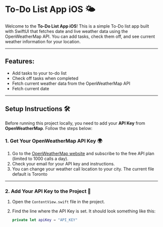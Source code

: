 # To-Do List App iOS 🌤

Welcome to the **To-Do List App iOS**! This is a simple To-Do list app built with SwiftUI that fetches date and live weather data using the OpenWeatherMap API. You can add tasks, check them off, and see current weather information for your location.

---

## Features: 
- Add tasks to your to-do list 
- Check off tasks when completed
- Fetch current weather data from the OpenWeatherMap API
- Fetch current date 

---

## Setup Instructions 🛠️

Before running this project locally, you need to add your **API Key** from **OpenWeatherMap**. Follow the steps below:

### 1. Get Your OpenWeatherMap API Key 🌍

1. Go to the [OpenWeatherMap website](https://openweathermap.org/api) and subscribe to the free API plan (limited to 1000 calls a day).
2. Check your email for your API key and instructions.
3. You can change your weather call location to your city. The current file default is Toronto

---

### 2. Add Your API Key to the Project 🔑

1. Open the `ContentView.swift` file in the project.
2. Find the line where the API Key is set. It should look something like this:

   ```swift
   private let apiKey = "API_KEY"
